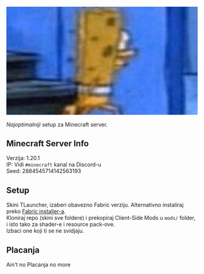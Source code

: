 ![sundj](sundj.jpg)

*Najoptimalniji* setup za Minecraft server.

## Minecraft Server Info

Verzija: 1.20.1\
IP: Vidi `#minecraft` kanal na Discord-u\
Seed: 2884545714142563193

## Setup

Skini TLauncher, izaberi obavezno Fabric verziju. Alternativno instaliraj preko [Fabric installer-a](https://fabricmc.net/).\
Kloniraj repo (skini sve foldere) i prekopiraj Client-Side Mods u `mods/` folder, i isto tako za shader-e i resource pack-ove.\
Izbaci one koji ti se ne svidjaju.

## Placanja

Ain't no Placanja no more
